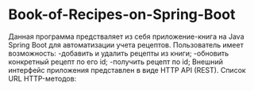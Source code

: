 # Book-of-Recipes-on-Spring-Boot

Данная программа предстваляет из себя приложение-книга на Java Spring Boot для автоматизации учета рецептов.
    Пользователь имеет возможность:
  -добавить и удалить рецепты из книги;
  -обновить конкретный рецепт по его id;
  -получить рецепт по id;
 Внешний интерфейс приложения представлен в виде HTTP API (REST).
    Список URL HTTP-методов:
    
